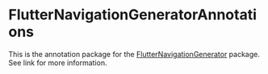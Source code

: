 # FlutterNavigationGeneratorAnnotations

This is the annotation package for the [FlutterNavigationGenerator](https://pub.dev/packages/flutter_navigation_generator) package. See link for more information.
